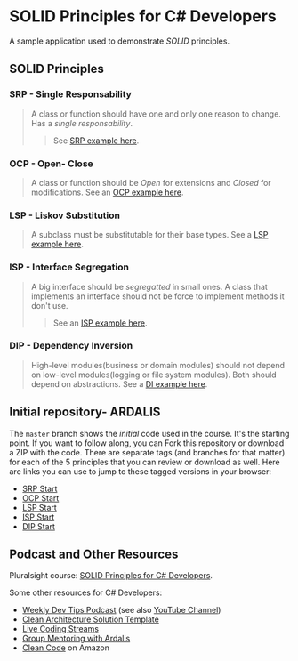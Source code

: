 # SOLID Principles for C# Developers

A sample application used to demonstrate *SOLID* principles.

## SOLID Principles

### SRP - Single Responsability

> A class or function should have one and only one reason to change. Has a *single responsability*.
> > See [SRP example here](./docs/SRP-README.md).

### OCP - Open- Close

> A class or function should be *Open* for extensions and *Closed* for modifications.
> See an [OCP example here](./docs/OCP-README.md).

### LSP - Liskov Substitution

> A subclass must be substitutable for their base types.
> See a [LSP example here](./docs/LSP-README.md).

### ISP - Interface Segregation

> A big interface should be *segregatted* in small ones. A class that implements an interface should not be force to implement methods it don't use.
> > See an [ISP example here](./docs/ISP-README.md).

### DIP - Dependency Inversion

> High-level modules(business or domain modules) should not depend on low-level modules(logging or file system modules). Both should depend on abstractions.
> See a [DI example here](./docs/DI-README.md).

## Initial repository- ARDALIS

The `master` branch shows the *initial* code used in the course. It's the starting point. If you want to follow along, you can Fork this repository or download a ZIP with the code. There are separate tags (and branches for that matter) for each of the 5 principles that you can review or download as well. Here are links you can use to jump to these tagged versions in your browser:

- [SRP Start](https://github.com/ardalis/SolidSample/tree/SRP-START)
- [OCP Start](https://github.com/ardalis/SolidSample/tree/OCP-START)
- [LSP Start](https://github.com/ardalis/SolidSample/tree/LSP-START)
- [ISP Start](https://github.com/ardalis/SolidSample/tree/ISP-START)
- [DIP Start](https://github.com/ardalis/SolidSample/tree/DIP-START)

## Podcast and Other Resources

Pluralsight course: [SOLID Principles for C# Developers](https://app.pluralsight.com/library/courses/csharp-solid-principles).

Some other resources for C# Developers:

- [Weekly Dev Tips Podcast](https://www.weeklydevtips.com/) (see also [YouTube Channel](https://www.youtube.com/channel/UC1OeiOnqUZHVinzRK5MuHsA))
- [Clean Architecture Solution Template](https://github.com/ardalis/CleanArchitecture)
- [Live Coding Streams](https://twitch.tv/ardalis)
- [Group Mentoring with Ardalis](https://devbetter.com)
- [Clean Code](https://amzn.to/2FNjh2y) on Amazon
